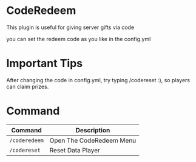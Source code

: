 # CodeRedeem
This plugin is useful for giving server gifts via code

you can set the redeem code as you like in the config.yml

# Important Tips
After changing the code in config.yml, try typing /codereset :), so players can claim prizes.

# Command
Command | Description 
--- | ---
`/coderedeem` | Open The CodeRedeem Menu
`/codereset` | Reset Data Player

